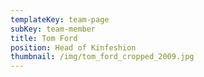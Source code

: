 ```yaml
---
templateKey: team-page
subKey: team-member
title: Tom Ford
position: Head of Kinfeshion
thumbnail: /img/tom_ford_cropped_2009.jpg
---
```

